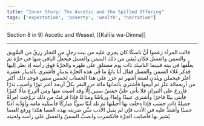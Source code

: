 ```yaml
---
title: "Inner Story: The Ascetic and the Spilled Offering"
tags: ['expectation', 'poverty', 'wealth', "narration"]
---
```


 Section 8 in 9) Ascetic and Weasel, [[Kalīla wa-Dimna]]

---
قالت المرأة زعموا أنَّ ناسكًا كان يجري عليه من بيت رجلٍ من التجار رِزقٌ من السَّوِيق والسمن والعسل فكان يُبقي من ذلك السمن والعسل فيجعلُ الباقي منها في جرَّة ثم يعلِّقها في بيته فبينما الناسِك ذات يوم مستلقٍ على ظهره والجرَّةُ فوق رأسه إذ نظر إليها فذكر غَلاء السمن والعسل فقال أنا بائعٌ ما في هذه الجرَّة بدينارٍ فأشتري بالدينار عشرة أعنُز فيحملن ويلدن لستة أشهر  ثم حزر على هذا الحساب لخمس سنين فوجد ذلك أكثر من أربعمائة عنْز  ثم أبيعها فأشتري بأثمانها مائة من البقر بكلِّ أربعة أعنز ثورًا وأصيب بَذرًا فأزرع على الثيران فلا يأتي عليَّ خمسُ سنين إلَّا وقد أصبت منها ومن الزرع مالًا كثيرًا فأبني بيتًا فاخرًا وأشتري عبيدًا وإماءً ورياشًا ومتاعًا فإذا فرغتُ من ذلك تزوَّجت امرأةً جميلةً ذات حسَب فإذا دخلت بها أحبلتها ثم تلد ابنًا سويًّا مباركًا فأسمِّيه مامه وأؤدَّبه أدبًا حسنًا وأشتدُّ عليه في الأدب فإن لم يقبل الأدب منِّي ضربته بهذه العصا هكذا ورفع العصا يُشير بها فأصابت الجرَّة فانكسرت وانصبَّ السمنُ والعسل على رأسه ولحيته
